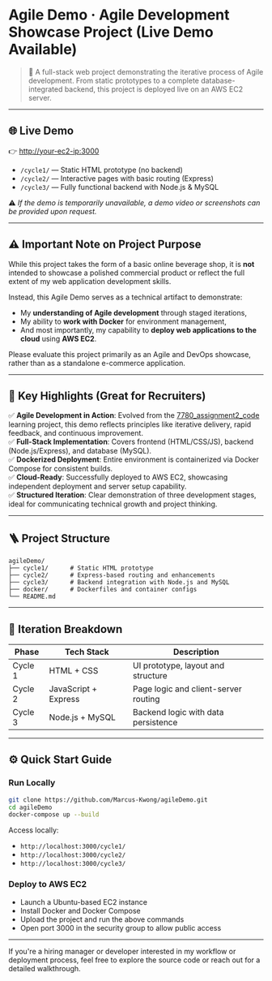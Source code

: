 # Agile Demo · Agile Development Showcase Project (Live Demo Available)

> 🚀 A full-stack web project demonstrating the iterative process of Agile development. From static prototypes to a complete database-integrated backend, this project is deployed live on an AWS EC2 server.

---

## 🌐 Live Demo

👉 [http://your-ec2-ip:3000](http://your-ec2-ip:3000)

- `/cycle1/` — Static HTML prototype (no backend)
- `/cycle2/` — Interactive pages with basic routing (Express)
- `/cycle3/` — Fully functional backend with Node.js & MySQL

⚠️ *If the demo is temporarily unavailable, a demo video or screenshots can be provided upon request.*

---

## ⚠️ Important Note on Project Purpose

While this project takes the form of a basic online beverage shop, it is **not** intended to showcase a polished commercial product or reflect the full extent of my web application development skills.

Instead, this Agile Demo serves as a technical artifact to demonstrate:

- My **understanding of Agile development** through staged iterations,
- My ability to **work with Docker** for environment management,
- And most importantly, my capability to **deploy web applications to the cloud** using **AWS EC2**.

Please evaluate this project primarily as an Agile and DevOps showcase, rather than as a standalone e-commerce application.

---

## 🔹 Key Highlights (Great for Recruiters)

✅ **Agile Development in Action**: Evolved from the [7780\_assignment2\_code](https://github.com/icy1225/7780_assignment2_code) learning project, this demo reflects principles like iterative delivery, rapid feedback, and continuous improvement.\
✅ **Full-Stack Implementation**: Covers frontend (HTML/CSS/JS), backend (Node.js/Express), and database (MySQL).\
✅ **Dockerized Deployment**: Entire environment is containerized via Docker Compose for consistent builds.\
✅ **Cloud-Ready**: Successfully deployed to AWS EC2, showcasing independent deployment and server setup capability.\
✅ **Structured Iteration**: Clear demonstration of three development stages, ideal for communicating technical growth and project thinking.

---

## 🪜 Project Structure

```
agileDemo/
├── cycle1/      # Static HTML prototype
├── cycle2/      # Express-based routing and enhancements
├── cycle3/      # Backend integration with Node.js and MySQL
├── docker/      # Dockerfiles and container configs
└── README.md
```

---

## 🔄 Iteration Breakdown

| Phase   | Tech Stack           | Description                          |
| ------- | -------------------- | ------------------------------------ |
| Cycle 1 | HTML + CSS           | UI prototype, layout and structure   |
| Cycle 2 | JavaScript + Express | Page logic and client-server routing |
| Cycle 3 | Node.js + MySQL      | Backend logic with data persistence  |

---

## ⚙️ Quick Start Guide

### Run Locally

```bash
git clone https://github.com/Marcus-Kwong/agileDemo.git
cd agileDemo
docker-compose up --build
```

Access locally:

- `http://localhost:3000/cycle1/`
- `http://localhost:3000/cycle2/`
- `http://localhost:3000/cycle3/`

### Deploy to AWS EC2

- Launch a Ubuntu-based EC2 instance
- Install Docker and Docker Compose
- Upload the project and run the above commands
- Open port 3000 in the security group to allow public access

---

If you're a hiring manager or developer interested in my workflow or deployment process, feel free to explore the source code or reach out for a detailed walkthrough.

